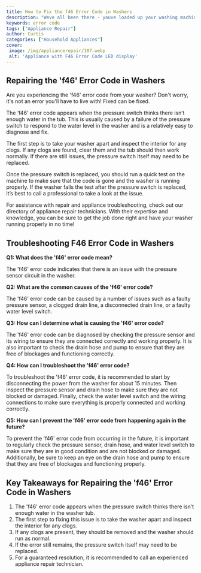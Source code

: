 ```yaml
---
title: How to Fix the f46 Error Code in Washers
description: "Weve all been there - youve loaded up your washing machine started the cycle and then it stops Find out how to troubleshoot and fix the dreaded F46 error code in washers to get them running again"
keywords: error code
tags: ["Appliance Repair"]
author: Curtis
categories: ["Household Appliances"]
cover: 
 image: /img/appliancerepair/187.webp
 alt: 'Appliance with F46 Error Code LED display'
---
```

## Repairing the 'f46' Error Code in Washers 
Are you experiencing the 'f46' error code from your washer? Don't worry, it's not an error you'll have to live with! Fixed can be fixed. 

The ‘f46’ error code appears when the pressure switch thinks there isn’t enough water in the tub. This is usually caused by a failure of the pressure switch to respond to the water level in the washer and is a relatively easy to diagnose and fix. 

The first step is to take your washer apart and inspect the interior for any clogs. If any clogs are found, clear them and the tub should then work normally. If there are still issues, the pressure switch itself may need to be replaced.

Once the pressure switch is replaced, you should run a quick test on the machine to make sure that the code is gone and the washer is running properly. If the washer fails the test after the pressure switch is replaced, it’s best to call a professional to take a look at the issue.

For assistance with repair and appliance troubleshooting, check out our directory of appliance repair technicians. With their expertise and knowledge, you can be sure to get the job done right and have your washer running properly in no time!

## Troubleshooting F46 Error Code in Washers

**Q1: What does the 'f46' error code mean?**

The 'f46' error code indicates that there is an issue with the pressure sensor circuit in the washer.

**Q2: What are the common causes of the 'f46' error code?**

The 'f46' error code can be caused by a number of issues such as a faulty pressure sensor, a clogged drain line, a disconnected drain line, or a faulty water level switch.

**Q3: How can I determine what is causing the 'f46' error code?**

The 'f46' error code can be diagnosed by checking the pressure sensor and its wiring to ensure they are connected correctly and working properly. It is also important to check the drain hose and pump to ensure that they are free of blockages and functioning correctly.

**Q4: How can I troubleshoot the 'f46' error code?**

To troubleshoot the 'f46' error code, it is recommended to start by disconnecting the power from the washer for about 15 minutes. Then inspect the pressure sensor and drain hose to make sure they are not blocked or damaged. Finally, check the water level switch and the wiring connections to make sure everything is properly connected and working correctly.

**Q5: How can I prevent the 'f46' error code from happening again in the future?**

To prevent the 'f46' error code from occurring in the future, it is important to regularly check the pressure sensor, drain hose, and water level switch to make sure they are in good condition and are not blocked or damaged. Additionally, be sure to keep an eye on the drain hose and pump to ensure that they are free of blockages and functioning properly.

## Key Takeaways for Repairing the 'f46' Error Code in Washers 
1. The 'f46' error code appears when the pressure switch thinks there isn’t enough water in the washer tub. 
2. The first step to fixing this issue is to take the washer apart and inspect the interior for any clogs. 
3. If any clogs are present, they should be removed and the washer should run as normal. 
4. If the error still remains, the pressure switch itself may need to be replaced. 
5. For a guaranteed resolution, it is recommended to call an experienced appliance repair technician.
